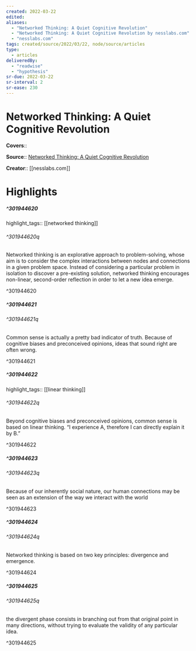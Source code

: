 ```yaml
---
created: 2022-03-22
edited:
aliases:
  - "Networked Thinking: A Quiet Cognitive Revolution"
  - "Networked Thinking: A Quiet Cognitive Revolution by nesslabs.com"
  - "nesslabs.com"
tags: created/source/2022/03/22, node/source/articles
type: 
  - articles
deliveredBy: 
  - "readwise"
  - "hypothesis"
sr-due: 2022-03-22
sr-interval: 2
sr-ease: 230
---
```

# Networked Thinking: A Quiet Cognitive Revolution

**Covers**:: 

**Source**:: [Networked Thinking: A Quiet Cognitive Revolution](https://nesslabs.com/networked-thinking)

**Creator**:: [[nesslabs.com]]

# Highlights
##### ^301944620

highlight_tags:: [[networked thinking]]   

###### ^301944620q

Networked thinking is an explorative approach to problem-solving, whose aim is to consider the complex interactions between nodes and connections in a given problem space. Instead of considering a particular problem in isolation to discover a pre-existing solution, networked thinking encourages non-linear, second-order reflection in order to let a new idea emerge. 

^301944620

##### ^301944621



###### ^301944621q

Common sense is actually a pretty bad indicator of truth. Because of cognitive biases and preconceived opinions, ideas that sound right are often wrong. 

^301944621

##### ^301944622

highlight_tags:: [[linear thinking]]   

###### ^301944622q

Beyond cognitive biases and preconceived opinions, common sense is based on linear thinking. “I experience A, therefore I can directly explain it by B.” 

^301944622

##### ^301944623



###### ^301944623q

Because of our inherently social nature, our human connections may be seen as an extension of the way we interact with the world 

^301944623

##### ^301944624



###### ^301944624q

Networked thinking is based on two key principles: divergence and emergence. 

^301944624

##### ^301944625



###### ^301944625q

the divergent phase consists in branching out from that original point in many directions, without trying to evaluate the validity of any particular idea. 

^301944625

